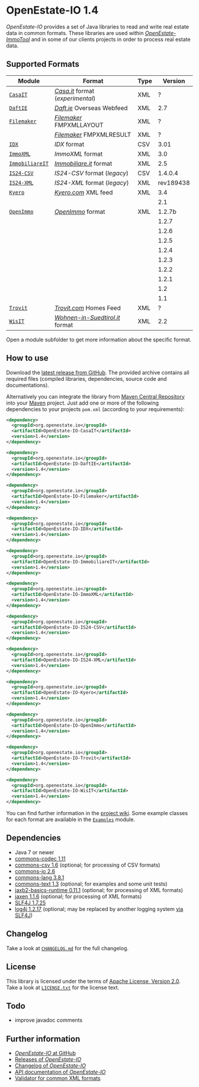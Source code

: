 OpenEstate-IO 1.4
=================

*OpenEstate-IO* provides a set of Java libraries to read and write real estate
data in common formats. These libraries are used within
[*OpenEstate-ImmoTool*](https://openestate.org/) and in some of our clients
projects in order to process real estate data.


Supported Formats
-----------------

| Module                           | Format                                                                | Type | Version   |
| -------------------------------- | --------------------------------------------------------------------- | ---- | --------- |
| [`CasaIT`](CasaIT)               | [*Casa.it*](https://www.casa.it) format (*experimental*)              | XML  | ?         |
| [`DaftIE`](DaftIE)               | [*Daft.ie*](https://www.daft.ie) Overseas Webfeed                     | XML  | 2.7       |
| [`Filemaker`](Filemaker)         | [*Filemaker*](https://www.filemaker.com) FMPXMLLAYOUT                 | XML  | ?         |
|                                  | [*Filemaker*](https://www.filemaker.com) FMPXMLRESULT                 | XML  | ?         |
| [`IDX`](IDX)                     | *IDX* format                                                          | CSV  | 3.01      |
| [`ImmoXML`](ImmoXML)             | *ImmoXML* format                                                      | XML  | 3.0       |
| [`ImmobiliareIT`](ImmobiliareIT) | [*Immobiliare.it*](https://www.immobiliare.it) format                 | XML  | 2.5       |
| [`IS24-CSV`](IS24-CSV)           | *IS24-CSV* format (*legacy*)                                          | CSV  | 1.4.0.4   |
| [`IS24-XML`](IS24-XML)           | *IS24-XML* format (*legacy*)                                          | XML  | rev189438 |
| [`Kyero`](Kyero)                 | [*Kyero.com*](https://www.kyero.com) XML feed                         | XML  | 3.4       |
|                                  |                                                                       |      | 2.1       |
| [`OpenImmo`](OpenImmo)           | [*OpenImmo*](http://www.openimmo.de) format                           | XML  | 1.2.7b    |
|                                  |                                                                       |      | 1.2.7     |
|                                  |                                                                       |      | 1.2.6     |
|                                  |                                                                       |      | 1.2.5     |
|                                  |                                                                       |      | 1.2.4     |
|                                  |                                                                       |      | 1.2.3     |
|                                  |                                                                       |      | 1.2.2     |
|                                  |                                                                       |      | 1.2.1     |
|                                  |                                                                       |      | 1.2       |
|                                  |                                                                       |      | 1.1       |
| [`Trovit`](Trovit)               | [*Trovit.com*](https://www.trovit.com) Homes Feed                     | XML  | ?         |
| [`WisIT`](WisIT)                 | [*Wohnen-in-Suedtirol.it*](https://www.wohnen-in-suedtirol.it) format | XML  | 2.2       |

Open a module subfolder to get more information about the specific format.


How to use
----------

Download the [latest release from GitHub](https://github.com/OpenEstate/OpenEstate-IO/releases/latest).
The provided archive contains all required files (compiled libraries,
dependencies, source code and documentations).

Alternatively you can integrate the library from
[Maven Central Repository](https://search.maven.org/#search|ga|1|org.openestate.io)
into your [Maven](https://maven.apache.org/) project. Just add one or more of the
following dependencies to your projects `pom.xml` (according to your
requirements):

```xml
<dependency>
  <groupId>org.openestate.io</groupId>
  <artifactId>OpenEstate-IO-CasaIT</artifactId>
  <version>1.4</version>
</dependency>

<dependency>
  <groupId>org.openestate.io</groupId>
  <artifactId>OpenEstate-IO-DaftIE</artifactId>
  <version>1.4</version>
</dependency>

<dependency>
  <groupId>org.openestate.io</groupId>
  <artifactId>OpenEstate-IO-Filemaker</artifactId>
  <version>1.4</version>
</dependency>

<dependency>
  <groupId>org.openestate.io</groupId>
  <artifactId>OpenEstate-IO-IDX</artifactId>
  <version>1.4</version>
</dependency>

<dependency>
  <groupId>org.openestate.io</groupId>
  <artifactId>OpenEstate-IO-ImmobiliareIT</artifactId>
  <version>1.4</version>
</dependency>

<dependency>
  <groupId>org.openestate.io</groupId>
  <artifactId>OpenEstate-IO-ImmoXML</artifactId>
  <version>1.4</version>
</dependency>

<dependency>
  <groupId>org.openestate.io</groupId>
  <artifactId>OpenEstate-IO-IS24-CSV</artifactId>
  <version>1.4</version>
</dependency>

<dependency>
  <groupId>org.openestate.io</groupId>
  <artifactId>OpenEstate-IO-IS24-XML</artifactId>
  <version>1.4</version>
</dependency>

<dependency>
  <groupId>org.openestate.io</groupId>
  <artifactId>OpenEstate-IO-Kyero</artifactId>
  <version>1.4</version>
</dependency>

<dependency>
  <groupId>org.openestate.io</groupId>
  <artifactId>OpenEstate-IO-OpenImmo</artifactId>
  <version>1.4</version>
</dependency>

<dependency>
  <groupId>org.openestate.io</groupId>
  <artifactId>OpenEstate-IO-Trovit</artifactId>
  <version>1.4</version>
</dependency>

<dependency>
  <groupId>org.openestate.io</groupId>
  <artifactId>OpenEstate-IO-WisIT</artifactId>
  <version>1.4</version>
</dependency>
```

You can find further information in the
[project wiki](https://github.com/OpenEstate/OpenEstate-IO/wiki). Some example
classes for each format are available in the [`Examples`](Examples) module.


Dependencies
------------

-   Java 7 or newer
-   [commons-codec 1.11](https://commons.apache.org/proper/commons-codec/)
-   [commons-csv 1.6](https://commons.apache.org/proper/commons-csv/)
    (optional; for processing of CSV formats)
-   [commons-io 2.6](https://commons.apache.org/proper/commons-io/)
-   [commons-lang 3.8.1](https://commons.apache.org/proper/commons-lang/)
-   [commons-text 1.3](https://commons.apache.org/proper/commons-text/)
    (optional; for examples and some unit tests)
-   [jaxb2-basics-runtime 0.11.1](https://github.com/highsource/jaxb2-basics)
    (optional; for processing of XML formats)
-   [jaxen 1.1.6](https://github.com/jaxen-xpath/jaxen)
    (optional; for processing of XML formats)
-   [SLF4J 1.7.25](https://www.slf4j.org/)
-   [log4j 1.2.17](https://logging.apache.org/log4j/1.2/)
    (optional; may be replaced by another logging system
    [via SLF4J](https://www.slf4j.org/manual.html))


Changelog
---------

Take a look at [`CHANGELOG.md`](CHANGELOG.md) for the full changelog.


License
-------

This library is licensed under the terms of
[Apache License, Version 2.0](https://www.apache.org/licenses/LICENSE-2.0.html).
Take a look at
[`LICENSE.txt`](https://github.com/OpenEstate/OpenEstate-IO/blob/v1.4/LICENSE.txt)
for the license text.


Todo
----

-   improve javadoc comments


Further information
-------------------

-   [*OpenEstate-IO* at GitHub](https://github.com/OpenEstate/OpenEstate-IO)
-   [Releases of *OpenEstate-IO*](https://github.com/OpenEstate/OpenEstate-IO/releases)
-   [Changelog of *OpenEstate-IO*](https://github.com/OpenEstate/OpenEstate-IO/blob/v1.4/CHANGELOG.md)
-   [API documentation of *OpenEstate-IO*](https://media.openestate.org/apidocs/OpenEstate-IO/)
-   [Validator for common XML formats](https://validator.openestate.org/)
